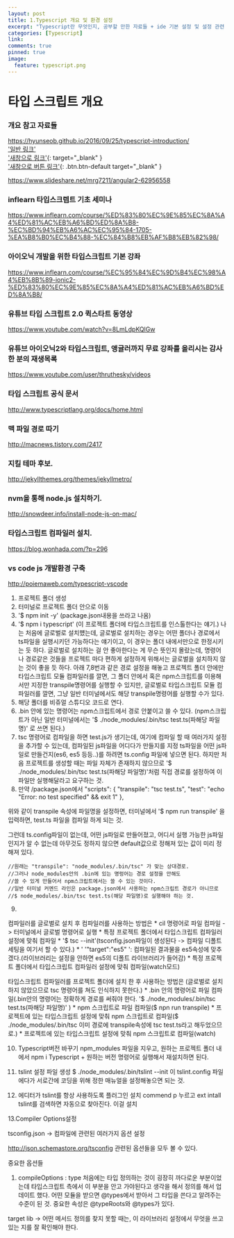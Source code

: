 ```yaml
---
layout: post
title: 1.Typescript 개요 및 환경 설정
excerpt: "Typescript란 무엇인지, 공부할 만한 자료들 + ide 기본 설정 및 설정 관련 파일 설명"
categories: [Typescript]
link:
comments: true
pinned: true
image:
  feature: typescript.png
---
```


# 타입 스크립트 개요

### 개요 참고 자료들

<https://hyunseob.github.io/2016/09/25/typescript-introduction/><br />
['일반 링크'](http://han41858.tistory.com/14)<br />
['새창으로 링크'](http://han41858.tistory.com/14){: target="_blank" }<br />
['새창으로 버튼 링크'](http://han41858.tistory.com/14){: .btn.btn-default target="_blank" }<br />

<https://www.slideshare.net/mrg7211/angular2-62956558><br />

### inflearn 타입스크렙트 기초 세미나

<https://www.inflearn.com/course/%ED%83%80%EC%9E%85%EC%8A%A4%ED%81%AC%EB%A6%BD%ED%8A%B8-%EC%BD%94%EB%A6%AC%EC%95%84-1705-%EA%B8%B0%EC%B4%88-%EC%84%B8%EB%AF%B8%EB%82%98/><br />

### 아이오닉 개발을 위한 타입스크립트 기본 강좌
<https://www.inflearn.com/course/%EC%95%84%EC%9D%B4%EC%98%A4%EB%8B%89-ionic2-%ED%83%80%EC%9E%85%EC%8A%A4%ED%81%AC%EB%A6%BD%ED%8A%B8/><br />

### 유튜브 타입 스크립트 2.0 퀵스타트 동영상

<https://www.youtube.com/watch?v=8LmLdpKQlGw><br />

### 유튜브 아이오닉2와 타입스크립트, 앵귤러까지 무료 강좌를 올리시는 감사한 분의 재생목록
<https://www.youtube.com/user/thruthesky/videos><br />

### 타입 스크립트 공식 문서
<http://www.typescriptlang.org/docs/home.html><br />

### 맥 파일 경로 따기
<http://macnews.tistory.com/2417><br />

### 지킬 테마 후보.
<http://jekyllthemes.org/themes/jekyllmetro/>

### nvm을 통해 node.js 설치하기.
<http://snowdeer.info/install-node-js-on-mac/>

### 타입스크립트 컴파일러 설치.
<https://blog.wonhada.com/?p=296>

### vs code js 개발환경 구축
<http://poiemaweb.com/typescript-vscode>


1. 프로젝트 폴더 생성
2. 터미널로 프로젝트 폴더 안으로 이동
3. '$ npm init -y' (package.json내용을 쓰라고 나옴)
4. '$ npm i typescript' (이 프로젝트 폴더에 타입스크립트를 인스톨한다는 얘기.)
  나는 처음에 글로벌로 설치헀는데, 글로벌로 설치하는 경우는 어떤 폴더나 경로에서 ts파일을 실행시키던 가능하다는 얘기이고, 이 경우는 폴더 내에서만으로 한정시키는 듯 하다. 글로벌로 설치하는 걸 안 좋아한다는 게 무슨 뜻인지 몰랐는데, 명령어나 경로같은 것들을 프로젝트 마다 편하게 설정하게 위해서는 글로벌을 설치하지 않는 것이 좋을 듯 하다. 아래 7,8번과 같은 경로 설정을 해놓고 프로젝트 폴더 안에만 타입스크립트 모듈 컴파일러를 깔면, 그 폴더 안에서 혹은 npm스크립트를 이용해서만 지정한 transpile명령어를 실행할 수 있지만, 글로벌로 타입스크립트 모듈 컴파일러를 깔면, 그냥 일반 터미널에서도 해당 transpile명령어를 실행할 수가 있다.
5. 해당 폴더를 비쥬얼 스튜디오 코드로 연다.
6. .bin 안에 있는 명령어는 npm스크립트에서 경로 안붙이고 쓸 수 있다. (npm스크립트가 아닌 일반 터미널에서는 '$ ./node_modules/.bin/tsc test.ts(파해당 파일명)' 로 쓰면 된다.)
7. tsc 명령어로 컴파일을 하면 test.js가 생기는데, 여기에 컴파일 할 때 여러가지 설정을 추가할 수 있는데,
  컴파일된 js파일을 어디다가 만들지를 지정
  ts파일을 어떤 js파일로 만들건지(es6, es5 등등..)를 하려면 ts.config 파일에 넣으면 된다.
  하지만 처음 프로젝트를 생성할 때는 파일 자체가 존재하지 않으므로 '$ ./node_modules/.bin/tsc test.ts(파해당 파일명)'처럼 직접 경로를 설정하여
  이 파일만 실행해달라고 요구하는 것.
8. 만약 /package.json에서
  "scripts": {
    "transpile": "tsc test.ts",
    "test": "echo \"Error: no test specified\" && exit 1"
  },

위와 같이 transpile 속성에 파일명을 설정하면,
터미널에서 '$ npm run transpile' 을 입력하면, test.ts 파일을 컴파일 하게 되는 것.

그런데 ts.config파일이 없는데, 어떤 js파일로 만들어졌고, 어디서 실행 가능한 js파일인지가 알 수 없는데
아무것도 정하지 않으면 default값으로 정해져 있는 값이 미리 정해져 있다.


    //원래는 "transpile": "node_modules/.bin/tsc" 가 맞는 상대경로.
    //그러나 node_modules안의 .bin에 있는 명렁어는 경로 설정을 안해도
    //쓸 수 있게 만들어서 npm스크립트에서는 쓸 수 있는 것이다.
    //일반 터미널 커멘드 라인은 package.json에서 사용하는 npm스크립트 경로가 아니므로
    //$ node_modules/.bin/tsc test.ts(해당 파일명)로 실행해야 하는 것.

9.

컴파일러를 글로벌로 설치 후 컴파일러를 사용하는 방법은
    * cil 명령어로 파일 컴파일 -> 터미널에서 글로벌 명령어로 실행
    * 특정 프로젝트 폴더에서 타입스크립트 컴파일러 설정에 맞춰 컴파일
        * '$ tsc --init'(tsconfig.json파일이 생성된다 -> 컴파일 디폴트 세팅을 여기서 할 수 있다.)
        * ' '"target":"es5" ': 컴파일된 결과물을 es5속성에 맞추겠다.(라이브러리는 설정을 안하면 es5의 디폴트 라이브러리가 들어감)
    * 특정 프로젝트 폴더에서 타입스크립트 컴파일러 설정에 맞춰 컴파일(watch모드)

타입스크립트 컴파일러를 프로젝트 폴더에 설치 한 후 사용하는 방법은
(글로벌로 설치하지 않았으므로 tsc 명령어를 쳐도 인식하지 못한다.)
    * .bin 안의 명령어로 파일 컴파일(.bin안의 명령어는 정확하게 경로를 써줘야 한다. '$ ./node_modules/.bin/tsc test.ts(파해당 파일명)' )
    * npm 스크립트로 파일 컴파일($ npn run transpile)
    * 프로젝트에 있는 타입스크립트 설정에 맞춰 npm 스크립트로 컴파일($ ./node_modules/.bin/tsc 이미 경로에 transpile속성에 tsc test.ts라고 해두었으므로.)
    * 프로젝트에 있는 타입스크립트 설정에 맞춰 npm 스크립트로 컴파일(watch)


10. Typescript버전 바꾸기
  npm_modules 파일을 지우고, 원하는 프로젝트 폴더 내에서 npm i Typescript + 원하는 버전 명령어로 실행해서 재설치하면 된다.

11. tslint 설정 파일 생성
   $ ./node_modules/.bin/tslint --init
   이 tslint.config 파일에다가 서로간에 코딩을 위해 정한 매뉴얼을 설정해놓으면 되는 것.

12. 에디터가 tslint를 항상 사용하도록 플러그인 설치
   commend p 누르고
   ext intall tslint를 검색하면
   자동으로 찾아진다. 이걸 설치

13.Compiler Options설정

tsconfig.json -> 컴파일에 관련된 여러가지 옵션 설정

http://json.schemastore.org/tsconfig
관련된 옵션들을 모두 볼 수 있다.

중요한 옵션들
1. compileOptions : type
  처음에는 타입 정의하는 것이 굉장히 까다로운 부분이었는데 타입스크립트 측에서 이 부분을 안고 가야된다고 생각을 해서 정의를 해서 업데이트 했다.
  어떤 모듈을 받으면 @types에서 받아서 그 타입을 쓴다고 알려주는 수준이 된 것.
  중요한 속성은 @typeRoots와 @types가 있다.

target
lib -> 어떤 메서드 정의를 찾지 못할 때는, 이 라이브러리 설정에서 무엇을 쓰고 있는 지를 잘 확인해야 한다.
